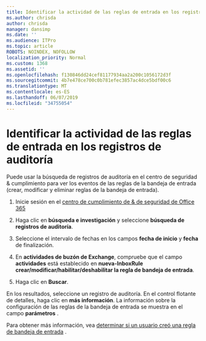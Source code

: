 ```yaml
---
title: Identificar la actividad de las reglas de entrada en los registros de auditoría
ms.author: chrisda
author: chrisda
manager: dansimp
ms.date: ''
ms.audience: ITPro
ms.topic: article
ROBOTS: NOINDEX, NOFOLLOW
localization_priority: Normal
ms.custom: 1368
ms.assetid: ''
ms.openlocfilehash: f130846dd24cef81177934aa2a200c1056172d3f
ms.sourcegitcommit: 4b7e478ce700c0b781efec3857ac4dce5bdf00c6
ms.translationtype: MT
ms.contentlocale: es-ES
ms.lasthandoff: 06/07/2019
ms.locfileid: "34755054"
---
```

# <a name="identify-inbox-rule-activity-in-audit-logs"></a>Identificar la actividad de las reglas de entrada en los registros de auditoría

Puede usar la búsqueda de registros de auditoría en el centro de seguridad & cumplimiento para ver los eventos de las reglas de la bandeja de entrada (crear, modificar y eliminar reglas de la bandeja de entrada).

1. Inicie sesión en el [centro de cumplimiento de & de seguridad de Office 365](https://protection.office.com/)

2. Haga clic en **búsqueda e investigación** y seleccione **búsqueda de registros de auditoría**.

3. Seleccione el intervalo de fechas en los campos **fecha de inicio** y **fecha** de finalización.

4. En **actividades de buzón de Exchange**, compruebe que el campo **actividades** está establecido en **nueva-InboxRule crear/modificar/habilitar/deshabilitar la regla de bandeja de entrada**.

5. Haga clic en **Buscar**.

En los resultados, seleccione un registro de auditoría. En el control flotante de detalles, haga clic en **más información**. La información sobre la configuración de las reglas de la bandeja de entrada se muestra en el campo **parámetros** .

Para obtener más información, vea [determinar si un usuario creó una regla de bandeja de entrada](https://docs.microsoft.com//office365/securitycompliance/auditing-troubleshooting-scenarios#determining-if-a-user-created-an-inbox-rule) .

